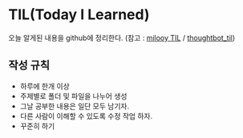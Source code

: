 # TIL(Today I Learned)
오늘 알게된 내용을 github에 정리한다.
(참고 : [milooy TIL](https://github.com/milooy/TIL) / [thoughtbot_til](https://github.com/thoughtbot/til))

## 작성 규칙
- 하루에 한개 이상
- 주제별로 폴더 및 파일을 나누어 생성
- 그날 공부한 내용은 일단 모두 남기자. 
- 다른 사람이 이해할 수 있도록 수정 작업 하자.   
- 꾸준히 하기
